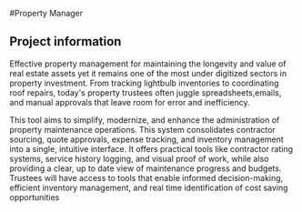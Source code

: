 #Property Manager

## Project information

Effective property management for maintaining the longevity and value of real estate assets yet it remains one of the most under digitized sectors in property investment. 
From tracking lightbulb inventories to coordinating roof repairs, today's property trustees often juggle spreadsheets,emails, and manual approvals that leave room for error and inefficiency.

This tool aims to simplify, modernize, and enhance the administration of property maintenance operations. 
This system consolidates contractor sourcing, quote approvals, expense tracking, and inventory management into a single, intuitive interface. It offers practical tools like contractor rating systems, service history logging, and visual proof of work, while also
providing a clear, up to date view of maintenance progress and budgets. Trustees will have access to tools that enable informed decision-making, efficient inventory management, and real time identification of cost saving opportunities
